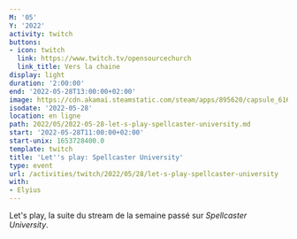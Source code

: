 ```yaml
---
M: '05'
Y: '2022'
activity: twitch
buttons:
- icon: twitch
  link: https://www.twitch.tv/opensourcechurch
  link_title: Vers la chaine
display: light
duration: '2:00:00'
end: '2022-05-28T13:00:00+02:00'
image: https://cdn.akamai.steamstatic.com/steam/apps/895620/capsule_616x353.jpg?t=1623829039
isodate: '2022-05-28'
location: en ligne
path: 2022/05/2022-05-28-let-s-play-spellcaster-university.md
start: '2022-05-28T11:00:00+02:00'
start-unix: 1653728400.0
template: twitch
title: 'Let''s play: Spellcaster University'
type: event
url: /activities/twitch/2022/05/28/let-s-play-spellcaster-university
with:
- Elyius
---
```

Let's play, la suite du stream de la semaine passé sur *Spellcaster University*.